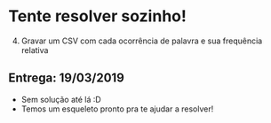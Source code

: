 # Tente resolver sozinho! #

4. Gravar um CSV com cada ocorrência de palavra e sua frequência relativa

## Entrega: 19/03/2019 ##
- Sem solução até lá :D
- Temos um esqueleto pronto pra te ajudar a resolver!